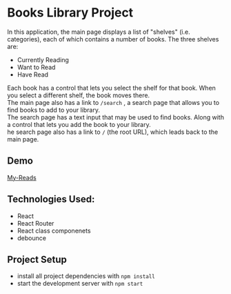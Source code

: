 # Books Library Project
In this application, the main page displays a list of "shelves" (i.e. categories), each of which contains a number of books. The three shelves are:
* Currently Reading
* Want to Read
* Have Read  

Each book has a control that lets you select the shelf for that book. When you select a different shelf, the book moves there.  
The main page also has a link to `/search` , a search page that allows you to find books to add to your library.  
The search page has a text input that may be used to find books. Along with a control that lets you add the book to your library.  
he search page also has a link to `/` (the root URL), which leads back to the main page.  
## Demo
[My-Reads](https://naughty-hypatia-2f4bac.netlify.app/)

## Technologies Used:
* React
* React Router
* React class componenets
* debounce

## Project Setup
* install all project dependencies with `npm install`
* start the development server with `npm start`


